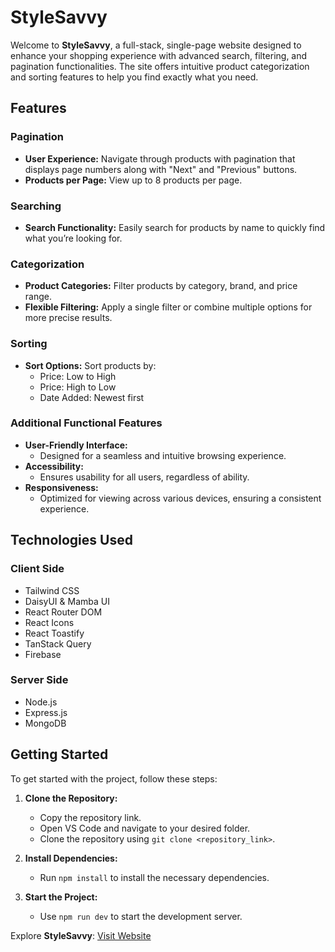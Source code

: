 # StyleSavvy

Welcome to **StyleSavvy**, a full-stack, single-page website designed to enhance your shopping experience with advanced search, filtering, and pagination functionalities. The site offers intuitive product categorization and sorting features to help you find exactly what you need.

## Features

### Pagination
- **User Experience:** Navigate through products with pagination that displays page numbers along with "Next" and "Previous" buttons.
- **Products per Page:** View up to 8 products per page.

### Searching
- **Search Functionality:** Easily search for products by name to quickly find what you’re looking for.

### Categorization
- **Product Categories:** Filter products by category, brand, and price range.
- **Flexible Filtering:** Apply a single filter or combine multiple options for more precise results.

### Sorting
- **Sort Options:** Sort products by:
  - Price: Low to High
  - Price: High to Low
  - Date Added: Newest first

### Additional Functional Features

- **User-Friendly Interface:**
  - Designed for a seamless and intuitive browsing experience.
- **Accessibility:**
  - Ensures usability for all users, regardless of ability.
- **Responsiveness:**
  - Optimized for viewing across various devices, ensuring a consistent experience.

## Technologies Used

### Client Side
- Tailwind CSS
- DaisyUI & Mamba UI
- React Router DOM
- React Icons
- React Toastify
- TanStack Query
- Firebase

### Server Side
- Node.js
- Express.js
- MongoDB

## Getting Started

To get started with the project, follow these steps:

1. **Clone the Repository:**
   - Copy the repository link.
   - Open VS Code and navigate to your desired folder.
   - Clone the repository using `git clone <repository_link>`.

2. **Install Dependencies:**
   - Run `npm install` to install the necessary dependencies.

3. **Start the Project:**
   - Use `npm run dev` to start the development server.

Explore **StyleSavvy**: [Visit Website](https://stylesavvy-client.web.app)
